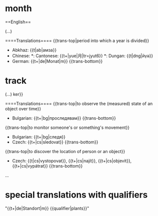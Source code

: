 # month

==English==

(...)

====Translations====
{{trans-top|period into which a year is divided}}
* Abkhaz: {{t|ab|амза}}
* Chinese:
*: Cantonese: {{t+|yue|月|tr=jyut6}}
*: Dungan: {{t|dng|йүә}}
* German: {{t+|de|Monat|m}}
{{trans-bottom}}


# track

(...)
ker}}

====Translations====
{{trans-top|to observe the (measured) state of an object over time}}
* Bulgarian: {{t+|bg|проследявам}}
{{trans-bottom}}

{{trans-top|to monitor someone's or something's movement}}
* Bulgarian: {{t+|bg|следя}}
* Czech: {{t+|cs|sledovat}}
{{trans-bottom}}

{{trans-top|to discover the location of person or an object}}
* Czech: {{t|cs|vystopovat}}, {{t+|cs|najít}}, {{t+|cs|objevit}}, {{t+|cs|vypátrat}}
{{trans-bottom}}

...

# special translations with qualifiers
 "{{t+|de|Standort|m}} {{qualifier|plants}}"